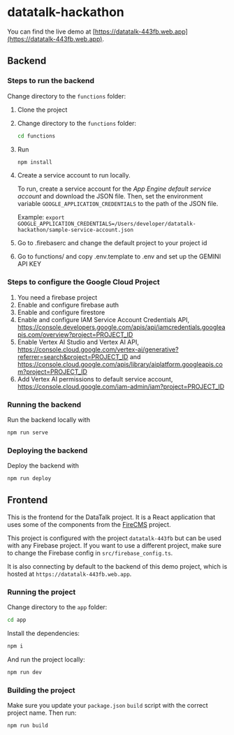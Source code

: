 # datatalk-hackathon

You can find the live demo at [https://datatalk-443fb.web.app](https://datatalk-443fb.web.app).

## Backend

### Steps to run the backend

Change directory to the `functions` folder:

1. Clone the project
2. Change directory to the `functions` folder:
    ```bash
    cd functions
    ```
3. Run 
   ```bash
   npm install
   ```
4. Create a service account to run locally.

   To run, create a service account for the *App Engine default service account* and download the JSON file. Then, set
   the environment variable `GOOGLE_APPLICATION_CREDENTIALS` to the path of the JSON file.

   Example: `export GOOGLE_APPLICATION_CREDENTIALS=/Users/developer/datatalk-hackathon/sample-service-account.json`

5. Go to .firebaserc and change the default project to your project id
6. Go to functions/ and copy .env.template to .env and set up the GEMINI API KEY

### Steps to configure the Google Cloud Project

1. You need a firebase project
2. Enable and configure firebase auth
3. Enable and configure firestore
4. Enable and configure IAM Service Account Credentials
   API, https://console.developers.google.com/apis/api/iamcredentials.googleapis.com/overview?project=PROJECT_ID
5. Enable Vertex AI Studio and Vertex AI
   API, https://console.cloud.google.com/vertex-ai/generative?referrer=search&project=PROJECT_ID
   and https://console.cloud.google.com/apis/library/aiplatform.googleapis.com?project=PROJECT_ID
6. Add Vertex AI permissions to default service
   account, https://console.cloud.google.com/iam-admin/iam?project=PROJECT_ID

### Running the backend

Run the backend locally with
```bash
npm run serve
```

### Deploying the backend

Deploy the backend with 
```bash
npm run deploy
```

## Frontend

This is the frontend for the DataTalk project. It is a React application that
uses some of the components from the [FireCMS](https://firecms.co) project.

This project is configured with the project `datatalk-443fb` but can be used with any Firebase project.
If you want to use a different project, make sure to change the Firebase config in `src/firebase_config.ts`.

It is also connecting by default to the backend of this demo project, which is hosted
at `https://datatalk-443fb.web.app`.

### Running the project

Change directory to the `app` folder:

```bash
cd app
```

Install the dependencies:

```bash
npm i
```

And run the project locally:

```bash
npm run dev
```

### Building the project

Make sure you update your `package.json` `build` script with the correct
project name. Then run:

```bash
npm run build
```

